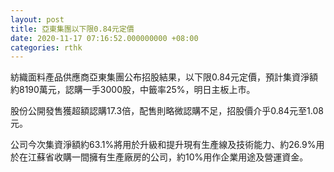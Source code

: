 ```yaml
---
layout: post
title: 亞東集團以下限0.84元定價
date: 2020-11-17 07:16:52.000000000 +08:00
categories: rthk
---
```


紡織面料產品供應商亞東集團公布招股結果，以下限0.84元定價，預計集資淨額約8190萬元，認購一手3000股，中籤率25%，明日主板上市。

股份公開發售獲超額認購17.3倍，配售則略微認購不足，招股價介乎0.84元至1.08元。

公司今次集資淨額約63.1%將用於升級和提升現有生產線及技術能力、約26.9%用於在江蘇省收購一間擁有生產廠房的公司，約10%用作企業用途及營運資金。
